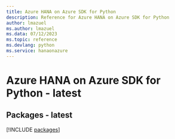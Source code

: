 ```yaml
---
title: Azure HANA on Azure SDK for Python
description: Reference for Azure HANA on Azure SDK for Python
author: lmazuel
ms.author: lmazuel
ms.data: 07/12/2023
ms.topic: reference
ms.devlang: python
ms.service: hanaonazure
---
```

# Azure HANA on Azure SDK for Python - latest
## Packages - latest
[!INCLUDE [packages](hana-on-azure-index.md)]